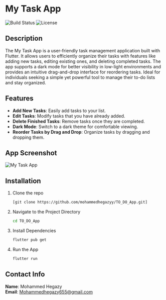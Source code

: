 # My Task App

![Build Status](https://img.shields.io/badge/build-passing-brightgreen)
![License](https://img.shields.io/badge/license-MIT-blue.svg)

## Description
The My Task App is a user-friendly task management application built with Flutter. It allows users to efficiently organize their tasks with features like adding new tasks, editing existing ones, and deleting completed tasks.
The app supports a dark mode for better visibility in low-light environments and provides an intuitive drag-and-drop interface for reordering tasks. 
Ideal for individuals seeking a simple yet powerful tool to manage their to-do lists and stay organized.

## Features
- **Add New Tasks**: Easily add tasks to your list.
- **Edit Tasks**: Modify tasks that you have already added.
- **Delete Finished Tasks**: Remove tasks once they are completed.
- **Dark Mode**: Switch to a dark theme for comfortable viewing.
- **Reorder Tasks by Drag and Drop**: Organize tasks by dragging and dropping them.

## App Screenshot

![My Task App](https://private-user-images.githubusercontent.com/102255891/354158949-50942aa2-3ab7-4795-9705-8177978289c9.png?jwt=eyJhbGciOiJIUzI1NiIsInR5cCI6IkpXVCJ9.eyJpc3MiOiJnaXRodWIuY29tIiwiYXVkIjoicmF3LmdpdGh1YnVzZXJjb250ZW50LmNvbSIsImtleSI6ImtleTUiLCJleHAiOjE3MjQ2NDE4NjksIm5iZiI6MTcyNDY0MTU2OSwicGF0aCI6Ii8xMDIyNTU4OTEvMzU0MTU4OTQ5LTUwOTQyYWEyLTNhYjctNDc5NS05NzA1LTgxNzc5NzgyODljOS5wbmc_WC1BbXotQWxnb3JpdGhtPUFXUzQtSE1BQy1TSEEyNTYmWC1BbXotQ3JlZGVudGlhbD1BS0lBVkNPRFlMU0E1M1BRSzRaQSUyRjIwMjQwODI2JTJGdXMtZWFzdC0xJTJGczMlMkZhd3M0X3JlcXVlc3QmWC1BbXotRGF0ZT0yMDI0MDgyNlQwMzA2MDlaJlgtQW16LUV4cGlyZXM9MzAwJlgtQW16LVNpZ25hdHVyZT0wMDk4NGVjMjVjNGFiYmUxYTc1MzVhOTk2Mzg2ODMwZWJmZmQ4NzVhM2Y3YWM3OWYwN2ZhMDU5NmE0NTAyNGUwJlgtQW16LVNpZ25lZEhlYWRlcnM9aG9zdCZhY3Rvcl9pZD0wJmtleV9pZD0wJnJlcG9faWQ9MCJ9.zzm3uLTA9FkAsBwIhO_Kw142guQEP0a7VvQAN8SQPCA) 


## Installation
1. Clone the repo
   ```sh
   [git clone https://github.com/mohammedhegazyy/TO_DO_App.git]

2. Navigate to the Project Directory
    ```sh
    cd TO_DO_App
    
3. Install Dependencies
    ```sh
    flutter pub get
4. Run the App
   ```sh
   flutter run

   
## Contact Info
**Name**: Mohammed Hegazy  
**Email**: [Mohammedhegazy655@gmail.com](mailto:Mohammedhegazy655@gmail.com)


